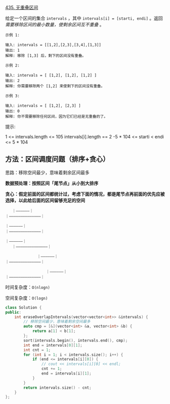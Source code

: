 [435. 无重叠区间](https://leetcode-cn.com/problems/non-overlapping-intervals/)

给定一个区间的集合 `intervals` ，其中 `intervals[i] = [starti, endi]` 。返回 *需要移除区间的最小数量，使剩余区间互不重叠* 。

```
示例 1:

输入: intervals = [[1,2],[2,3],[3,4],[1,3]]
输出: 1
解释: 移除 [1,3] 后，剩下的区间没有重叠。

示例 2:

输入: intervals = [ [1,2], [1,2], [1,2] ]
输出: 2
解释: 你需要移除两个 [1,2] 来使剩下的区间没有重叠。

示例 3:

输入: intervals = [ [1,2], [2,3] ]
输出: 0
解释: 你不需要移除任何区间，因为它们已经是无重叠的了。

```

提示:

1 <= intervals.length <= 105
intervals[i].length == 2
-5 * 104 <= starti < endi <= 5 * 104

## 方法：区间调度问题（排序+贪心）

思路：移除空间最少，意味着剩余区间最多

**数据预处理：按照区间「尾节点」从小到大排序**

**贪心：假定前面的区间都统计过，考虑下面的情况，都是尾节点再前面的优先应被选择，以此给后面的区间留够充足的空间**

```
   ｜——————｜
｜——————————————｜

｜——————｜
｜——————————————｜

｜——————｜
   ｜——————————————｜
   
			  ｜——————｜
｜——————————————｜

			      ｜——————｜
｜——————————————｜
```

时间复杂度：`O(nlogn)`

空间复杂度：`O(logn)`

```c++
class Solution {
public:
    int eraseOverlapIntervals(vector<vector<int>> &intervals) {
        // 移除空间最少，意味着剩余空间最多
        auto cmp = [&](vector<int> &a, vector<int> &b) {
            return a[1] < b[1];
        };
        sort(intervals.begin(), intervals.end(), cmp);
        int end = intervals[0][1];
        int cnt = 1;
        for (int i = 1; i < intervals.size(); i++) {
            if (end <= intervals[i][0]) {
                // cout << intervals[i][0] << endl;
                cnt += 1;
                end = intervals[i][1];
            }
        }
        return intervals.size() - cnt;
    }
};
```

